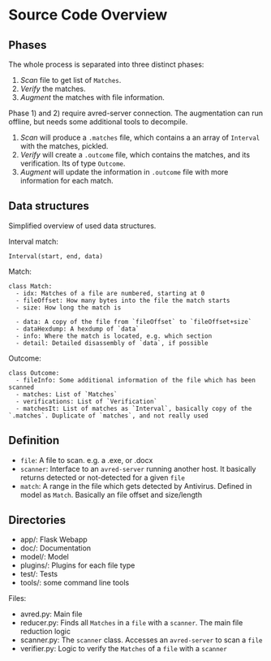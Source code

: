 # Source Code Overview 


## Phases 

The whole process is separated into three distinct phases: 
1) *Scan* file to get list of `Matches`.
2) *Verify* the matches.
3) *Augment* the matches with file information.

Phase 1) and 2) require avred-server connection. 
The augmentation can run offline, but needs some additional tools to decompile. 

1) *Scan* will produce a `.matches` file, which contains a an array of `Interval` with the matches, pickled.
2) *Verify* will create a `.outcome` file, which contains the matches, and its verification. Its of type `Outcome`.
3) *Augment* will update the information in `.outcome` file with more information for each match.


## Data structures

Simplified overview of used data structures.


Interval match: 
```
Interval(start, end, data)
```

Match:
```
class Match:
  - idx: Matches of a file are numbered, starting at 0
  - fileOffset: How many bytes into the file the match starts
  - size: How long the match is

  - data: A copy of the file from `fileOffset` to `fileOffset+size`
  - dataHexdump: A hexdump of `data`
  - info: Where the match is located, e.g. which section
  - detail: Detailed disassembly of `data`, if possible
```

Outcome: 
```
class Outcome: 
  - fileInfo: Some additional information of the file which has been scanned
  - matches: List of `Matches`
  - verifications: List of `Verification`
  - matchesIt: List of matches as `Interval`, basically copy of the `.matches`. Duplicate of `matches`, and not really used
```

## Definition

* `file`: A file to scan. e.g. a .exe, or .docx
* `scanner`: Interface to an `avred-server` running another host. It basically returns detected or not-detected for a given `file`
* `match`: A range in the file which gets detected by Antivirus. Defined in model as `Match`. Basically an file offset and size/length


## Directories 

* app/: Flask Webapp
* doc/: Documentation
* model/: Model 
* plugins/: Plugins for each file type 
* test/: Tests
* tools/: some command line tools

Files: 
* avred.py: Main file
* reducer.py: Finds all `Matches` in a `file` with a `scanner`. The main file reduction logic
* scanner.py: The `scanner` class. Accesses an `avred-server` to scan a `file`
* verifier.py: Logic to verify the `Matches` of a `file` with a `scanner`

